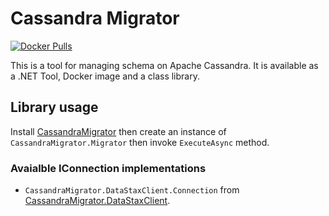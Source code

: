 # Cassandra Migrator
[![Docker Pulls](https://img.shields.io/docker/pulls/ultimicro/cassandra-migrator)](https://hub.docker.com/r/ultimicro/cassandra-migrator)

This is a tool for managing schema on Apache Cassandra. It is available as a .NET Tool, Docker image and a class library.

## Library usage

Install [CassandraMigrator](https://www.nuget.org/packages/CassandraMigrator/) then create an instance of `CassandraMigrator.Migrator` then invoke
`ExecuteAsync` method.

### Avaialble IConnection implementations

- `CassandraMigrator.DataStaxClient.Connection` from [CassandraMigrator.DataStaxClient](https://www.nuget.org/packages/CassandraMigrator.DataStaxClient).
